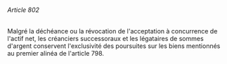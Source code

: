 ###### Article 802

Malgré la déchéance ou la révocation de l'acceptation à concurrence de l'actif net, les créanciers successoraux et les légataires de sommes d'argent conservent l'exclusivité des poursuites sur les biens mentionnés au premier alinéa de l'article 798.

